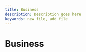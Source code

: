 ```yaml
---
title: Business
description: Description goes here
keywords: new file, add file
---
```


# Business

